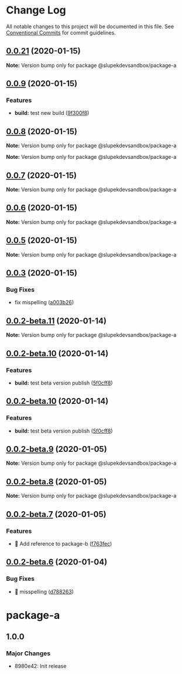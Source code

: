 # Change Log

All notable changes to this project will be documented in this file.
See [Conventional Commits](https://conventionalcommits.org) for commit guidelines.

## [0.0.21](https://github.com/slupekdevsandbox/lernaci/compare/v0.0.9...v0.0.21) (2020-01-15)

**Note:** Version bump only for package @slupekdevsandbox/package-a





## [0.0.9](https://github.com/slupekdevsandbox/lernaci/compare/v1.0.2-beta.1...v0.0.9) (2020-01-15)


### Features

* **build:** test new build ([9f300f8](https://github.com/slupekdevsandbox/lernaci/commit/9f300f87dbc3f0f672c430c6207b0c17603499d4))





## [0.0.8](https://github.com/slupekdevsandbox/lernaci/compare/v0.0.7...v0.0.8) (2020-01-15)

**Note:** Version bump only for package @slupekdevsandbox/package-a







**Note:** Version bump only for package @slupekdevsandbox/package-a





## [0.0.7](https://github.com/slupekdevsandbox/lernaci/compare/v0.0.6...v0.0.7) (2020-01-15)

**Note:** Version bump only for package @slupekdevsandbox/package-a





## [0.0.6](https://github.com/slupekdevsandbox/lernaci/compare/v0.0.5...v0.0.6) (2020-01-15)

**Note:** Version bump only for package @slupekdevsandbox/package-a





## [0.0.5](https://github.com/slupekdevsandbox/lernaci/compare/v0.0.3...v0.0.5) (2020-01-15)

**Note:** Version bump only for package @slupekdevsandbox/package-a





## [0.0.3](https://github.com/slupekdevsandbox/lernaci/compare/v0.0.2-beta.12...v0.0.3) (2020-01-15)


### Bug Fixes

* fix mispelling ([a003b26](https://github.com/slupekdevsandbox/lernaci/commit/a003b260aee3e0208a17a03b25c8816772a30cab))





## [0.0.2-beta.11](https://github.com/slupekdevsandbox/lernaci/compare/v0.0.2-beta.10...v0.0.2-beta.11) (2020-01-14)

**Note:** Version bump only for package @slupekdevsandbox/package-a





## [0.0.2-beta.10](https://github.com/slupekdevsandbox/lernaci/compare/v0.0.2-beta.9...v0.0.2-beta.10) (2020-01-14)


### Features

* **build:** test beta version publish ([5f0cff8](https://github.com/slupekdevsandbox/lernaci/commit/5f0cff813ac9c5a5c41675cfb0fc7f0fb5fd7a87))






## [0.0.2-beta.10](https://github.com/slupekdevsandbox/lernaci/compare/v0.0.2-beta.9...v0.0.2-beta.10) (2020-01-14)


### Features

* **build:** test beta version publish ([5f0cff8](https://github.com/slupekdevsandbox/lernaci/commit/5f0cff813ac9c5a5c41675cfb0fc7f0fb5fd7a87))






## [0.0.2-beta.9](https://github.com/slupekdevsandbox/lernaci/compare/v0.0.2-beta.8...v0.0.2-beta.9) (2020-01-05)

**Note:** Version bump only for package @slupekdevsandbox/package-a





## [0.0.2-beta.8](https://github.com/slupekdevsandbox/lernaci/compare/v0.0.2-beta.7...v0.0.2-beta.8) (2020-01-05)

**Note:** Version bump only for package @slupekdevsandbox/package-a





## [0.0.2-beta.7](https://github.com/slupekdevsandbox/lernaci/compare/v0.0.2-beta.6...v0.0.2-beta.7) (2020-01-05)


### Features

* 🎸 Add reference to package-b ([f763fec](https://github.com/slupekdevsandbox/lernaci/commit/f763fec566f7a326e88f826fa95acced5264dedc))





## [0.0.2-beta.6](https://github.com/slupekdevsandbox/lernaci/compare/v0.0.2-beta.5...v0.0.2-beta.6) (2020-01-04)


### Bug Fixes

* 🐛 misspelling ([d788263](https://github.com/slupekdevsandbox/lernaci/commit/d788263a1cd7154d8fa9a82c9d96009ac55cdbbb))





# package-a

## 1.0.0
### Major Changes

- 8980e42: Init release
